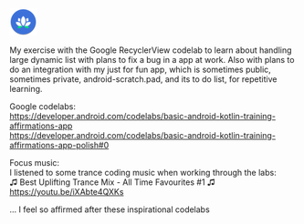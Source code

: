 ![](https://github.com/jimlitton/Affirmations/blob/main/app/src/main/res/mipmap-mdpi/ic_launcher_round.png?raw=true)

My exercise with the Google RecyclerView codelab to learn about handling large dynamic list with 
plans to fix a bug in a app at work. Also with plans to do an integration with my just for fun app, 
which is sometimes public, sometimes private, android-scratch.pad, and its to do list,
for repetitive learning.

Google codelabs:<br>
  https://developer.android.com/codelabs/basic-android-kotlin-training-affirmations-app<br>
  https://developer.android.com/codelabs/basic-android-kotlin-training-affirmations-app-polish#0

Focus music:<br>
  I listened to some trance coding music when working through the labs:<br>
    ♫ Best Uplifting Trance Mix - All Time Favourites #1 ♫<br>
    https://youtu.be/iXAbte4QXKs
    
   
... I feel so affirmed after these inspirational codelabs
